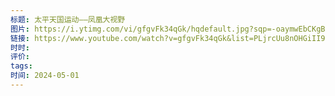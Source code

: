 ```yaml
---
标题: 太平天国运动——凤凰大视野
图片: https://i.ytimg.com/vi/gfgvFk34qGk/hqdefault.jpg?sqp=-oaymwEbCKgBEF5IVfKriqkDDggBFQAAiEIYAXABwAEG&rs=AOn4CLDaS7KW4cFV5L2Fp7WxeGNUD42ZnA
链接: https://www.youtube.com/watch?v=gfgvFk34qGk&list=PLjrcUu8nOHGiII9US1eQGnfNOtFodTU2y
时时: 
评价: 
tags: 
时间: 2024-05-01
---
```


